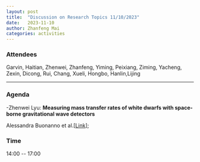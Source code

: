 ```yaml
---
layout: post
title:  "Discussion on Research Topics 11/10/2023"
date:   2023-11-10
author: Zhanfeng Mai
categories: activities
---
```



### Attendees

Garvin, Haitian, Zhenwei, Zhanfeng, Yiming, Peixiang, Ziming, Yacheng, Zexin, Dicong, Rui, Chang, Xueli, Hongbo, Hanlin,Lijing

---

### Agenda


-Zhenwei Lyu: **Measuring mass transfer rates of white dwarfs with space-borne gravitational wave detectors**


 Alessandra Buonanno et al.[[Link](https://arxiv.org/abs/0907.0700v1)];

 


      
     
       
  
       
  
       

          
### Time

14:00  -- 17:00 
